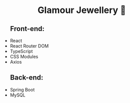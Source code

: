 <h1 align="center">Glamour Jewellery 🛒</h1>



<ul>

  ## Front-end:

  <li>React</li>
  <li>React Router DOM</li>
  <li>TypeScript</li>
  <li>CSS Modules</li>
  <li>Axios</li>
  
  ## Back-end: 

  <li>Spring Boot</li>
  <li>MySQL</li>
</ul>


